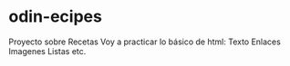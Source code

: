 # odin-ecipes
Proyecto sobre Recetas
Voy a practicar lo básico de html:
Texto
Enlaces
Imagenes 
Listas
etc.